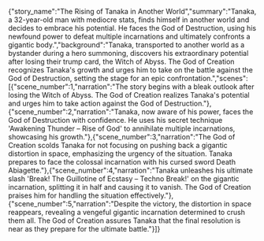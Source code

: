 {"story_name":"The Rising of Tanaka in Another World","summary":"Tanaka, a 32-year-old man with mediocre stats, finds himself in another world and decides to embrace his potential. He faces the God of Destruction, using his newfound power to defeat multiple incarnations and ultimately confronts a gigantic body.","background":"Tanaka, transported to another world as a bystander during a hero summoning, discovers his extraordinary potential after losing their trump card, the Witch of Abyss. The God of Creation recognizes Tanaka's growth and urges him to take on the battle against the God of Destruction, setting the stage for an epic confrontation.","scenes":[{"scene_number":1,"narration":"The story begins with a bleak outlook after losing the Witch of Abyss. The God of Creation realizes Tanaka's potential and urges him to take action against the God of Destruction."},{"scene_number":2,"narration":"Tanaka, now aware of his power, faces the God of Destruction with confidence. He uses his secret technique 'Awakening Thunder – Rise of God' to annihilate multiple incarnations, showcasing his growth."},{"scene_number":3,"narration":"The God of Creation scolds Tanaka for not focusing on pushing back a gigantic distortion in space, emphasizing the urgency of the situation. Tanaka prepares to face the colossal incarnation with his cursed sword Death Abiagette."},{"scene_number":4,"narration":"Tanaka unleashes his ultimate slash 'Break! The Guillotine of Ecstasy – Techno Break!' on the gigantic incarnation, splitting it in half and causing it to vanish. The God of Creation praises him for handling the situation effectively."},{"scene_number":5,"narration":"Despite the victory, the distortion in space reappears, revealing a vengeful gigantic incarnation determined to crush them all. The God of Creation assures Tanaka that the final resolution is near as they prepare for the ultimate battle."}]}